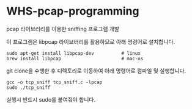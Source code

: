 # WHS-pcap-programming
pcap 라이브러리를 이용한 sniffing 프로그램 개발


이 프로그램은 libpcap 라이브러리를 활용하므로 아래 명령어로 설치합니다.

```
sudo apt-get install libpcap-dev          # linux
brew install libpcap                      # mac-os
```

git clone을 수행한 후 디렉토리로 이동하여 아래 명령어로 컴파일 및 실행합니다.

```
gcc -o tcp_sniff tcp_sniff.c -lpcap
sudo ./tcp_sniff
```

실행시 반드시 sudo를 붙여줘야 합니다.
